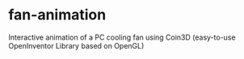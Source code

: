 # fan-animation
Interactive animation of a PC cooling fan using Coin3D (easy-to-use OpenInventor Library based on OpenGL)
